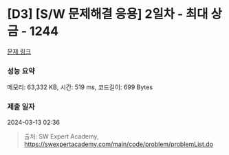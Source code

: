 # [D3] [S/W 문제해결 응용] 2일차 - 최대 상금 - 1244 

[문제 링크](https://swexpertacademy.com/main/code/problem/problemDetail.do?contestProbId=AV15Khn6AN0CFAYD) 

### 성능 요약

메모리: 63,332 KB, 시간: 519 ms, 코드길이: 699 Bytes

### 제출 일자

2024-03-13 02:36



> 출처: SW Expert Academy, https://swexpertacademy.com/main/code/problem/problemList.do